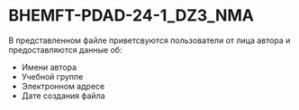 # BHEMFT-PDAD-24-1_DZ3_NMA
В представленном файле приветсвуются пользователи от лица автора и предоставляются данные об:
* Имени автора
* Учебной группе
* Электронном адресе
* Дате создания файла